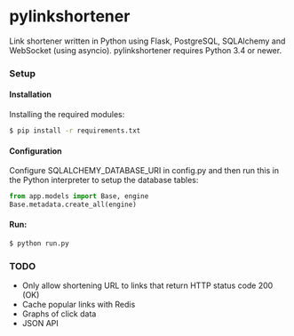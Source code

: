 pylinkshortener
===============

Link shortener written in Python using Flask, PostgreSQL, SQLAlchemy and WebSocket (using asyncio). pylinkshortener requires Python 3.4 or newer.

### Setup
#### Installation
Installing the required modules:
```bash
$ pip install -r requirements.txt
```

#### Configuration
Configure SQLALCHEMY_DATABASE_URI in config.py and then run this in the Python interpreter to setup the database tables:
```py
from app.models import Base, engine
Base.metadata.create_all(engine)
```

#### Run:
```bash
$ python run.py
```

### TODO
* Only allow shortening URL to links that return HTTP status code 200 (OK)
* Cache popular links with Redis
* Graphs of click data
* JSON API
